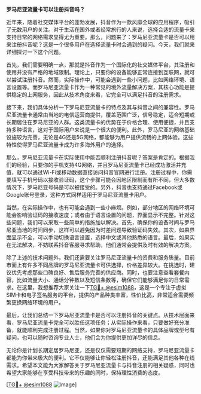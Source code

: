**罗马尼亚流量卡可以注册抖音吗？**

近年来，随着社交媒体平台的蓬勃发展，抖音作为一款风靡全球的应用程序，吸引了无数用户的关注。对于生活在国外或者经常旅行的人来说，选择合适的流量卡来支持日常的网络需求显得尤为重要。那么，问题来了：罗马尼亚流量卡是否可以用来注册抖音呢？这是一个很多用户在选择流量卡时会遇到的疑问。今天，我们就来详细探讨一下这个问题。

首先，我们需要明确一点，那就是抖音作为一个国际化的社交媒体平台，其注册和使用并没有严格的地域限制。理论上，只要你的设备能够正常连接到互联网，就可以尝试注册抖音。然而，实际操作中，可能会遇到一些小问题，比如网络环境、语言设置等。而罗马尼亚流量卡作为一种常见的境外流量解决方案，其核心功能是提供稳定的上网服务，因此从技术角度来看，它完全可以满足抖音的注册需求。

接下来，我们具体分析一下罗马尼亚流量卡的特点及其与抖音之间的兼容性。罗马尼亚流量卡通常由当地的电信运营商提供，覆盖范围广泛，信号稳定，适合短期或长期居住在罗马尼亚的人群。这类流量卡的优势在于价格合理、使用便捷，并且支持多种语言，这对于国际用户来说是一个很大的便利。此外，罗马尼亚的网络基础设施较为完善，无论是4G还是5G网络，都能够为用户提供流畅的上网体验。这些特性使得罗马尼亚流量卡成为许多海外用户的选择。

那么，罗马尼亚流量卡在实际使用中能否顺利注册抖音呢？答案是肯定的。根据我们的经验，只要你的手机支持4G网络，并且罗马尼亚流量卡已经成功激活并充值，就可以通过Wi-Fi或移动数据直接访问抖音官网进行注册。注册过程中，你需要填写手机号码以接收验证码，这个步骤可能会因地区限制而有所不同，但大多数情况下，罗马尼亚号码是可以被接受的。另外，抖音也支持通过Facebook或Google账号登录，这种方式同样适用于罗马尼亚流量卡用户。

当然，在实际操作中，也有可能会遇到一些小麻烦。例如，部分地区的网络环境可能会影响验证码的接收速度；或者由于语言设置的问题，界面显示不完整。针对这些问题，我们可以采取一些简单的措施加以解决。首先，确保你的设备时间与罗马尼亚当地的时间同步，这样可以避免因为时差问题导致验证码失效。其次，如果界面显示不全，可以手动切换语言设置，选择中文或其他熟悉的语言。最后，如果实在无法解决，不妨联系抖音客服寻求帮助，他们通常会提供及时有效的解决方案。

除了上述的技术问题外，我们还需要关注罗马尼亚流量卡的资费和服务质量。目前市面上有许多不同品牌的罗马尼亚流量卡可供选择，价格差异较大。在挑选时，建议优先考虑那些口碑良好、售后服务完善的供应商。同时，也要注意查看套餐内容，比如流量大小、通话分钟数以及短信条数等，确保它们能够满足你的日常需求。在这里，我想推荐大家关注一下[TG💪+ @esim1088](https://t.me/s/esim1088)，这是一个专注于虚拟SIM卡和电子签名服务的平台，提供的产品种类丰富，性价比高，非常适合需要频繁更换网络环境的用户。

最后，让我们总结一下罗马尼亚流量卡是否可以注册抖音的关键点。从技术层面来看，罗马尼亚流量卡完全可以胜任这项任务；从实际操作来看，只要做好充分准备，就能顺利完成注册过程。当然，如果你对罗马尼亚流量卡的具体品牌或型号有疑问，也可以随时咨询专业人士，他们会为你提供更加详尽的信息。

无论你是计划长期定居罗马尼亚，还是仅仅需要短期的网络支持，罗马尼亚流量卡都能为你带来极大的便利。它不仅能够让你轻松注册抖音，还能满足其他各种在线需求。希望本文能为大家解答关于罗马尼亚流量卡与抖音注册的相关疑惑，同时也希望大家能够在享受科技带来的乐趣的同时，保持理性消费的态度。

[[TG💪+ @esim1088](https://t.me/s/esim1088) ![Image](https://i.postimg.cc/4NQfJmqS/Snipaste-2025-05-13-00-14-12.png)]